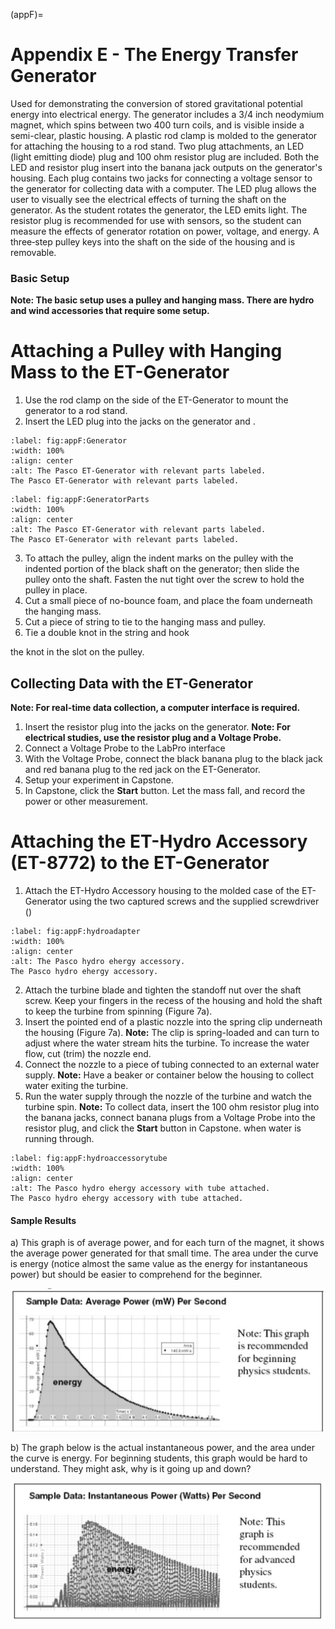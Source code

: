 (appF)=
# Appendix E - The Energy Transfer Generator

Used for demonstrating the conversion of stored gravitational potential energy into electrical energy. The generator includes a 3/4 inch neodymium magnet, which spins between two 400 turn coils, and is visible inside a semi-clear, plastic housing. A plastic rod clamp is molded to the generator for attaching the housing to a rod stand. Two plug attachments, an LED (light emitting diode) plug and 100 ohm resistor plug are included. Both the LED and resistor plug insert into the banana jack outputs on the generator's housing. Each plug contains two jacks for connecting a voltage sensor to the generator for collecting data with a computer. The LED plug allows the user to visually see the electrical effects of turning the shaft on the generator. As the student rotates the generator, the LED emits light. The resistor plug is recommended for use with sensors, so the student can measure the effects of generator rotation on power, voltage, and energy. A three‐step pulley keys into the shaft on the side of the housing and is removable.

### Basic Setup

**Note: The basic setup uses a pulley and hanging mass. There are hydro and wind accessories that require some setup.**

# Attaching a Pulley with Hanging Mass to the ET-Generator

1. Use the rod clamp on the side of the ET-Generator to mount the generator to a rod stand.
2. Insert the LED plug into the jacks on the generator [](#fig:appF:Generator) and [](#fig:appF:GeneratorParts).

```{figure} ../figures/appF/Pascogenerator.svg
:label: fig:appF:Generator
:width: 100%
:align: center
:alt: The Pasco ET-Generator with relevant parts labeled.
The Pasco ET-Generator with relevant parts labeled.
```
```{figure} ../figures/appF/Pascogenparts.svg
:label: fig:appF:GeneratorParts
:width: 100%
:align: center
:alt: The Pasco ET-Generator with relevant parts labeled.
The Pasco ET-Generator with relevant parts labeled.
```

3. To attach the pulley, align the indent marks on the pulley with the indented portion of the black shaft on the generator; then slide the pulley onto the shaft. Fasten the nut tight over the screw to hold the pulley in place.
4. Cut a small piece of no-bounce foam, and place the foam underneath the hanging mass.
5. Cut a piece of string to tie to the hanging mass and pulley.
6. Tie a double knot in the string and hook

the knot in the slot on the pulley.

## Collecting Data with the ET-Generator

**Note: For real-time data collection, a computer interface is required.**

1. Insert the resistor plug into the jacks on the generator. **Note: For electrical studies, use the resistor plug and a Voltage Probe.**
2. Connect a Voltage Probe to the LabPro interface
3. With the Voltage Probe, connect the black banana plug to the black jack and red banana plug to the red jack on the ET-Generator.
4. Setup your experiment in Capstone.
5. In Capstone, click the **Start** button. Let the mass fall, and record the power or other measurement.

# Attaching the ET-Hydro Accessory (ET-8772) to the ET-Generator

1. Attach the ET-Hydro Accessory housing to the molded case of the ET-Generator using the two captured screws and the supplied screwdriver ([](#fig:appF:hydroadapter))

```{figure} ../figures/appF/_page_91_Picture_10.jpeg
:label: fig:appF:hydroadapter
:width: 100%
:align: center
:alt: The Pasco hydro ehergy accessory.
The Pasco hydro ehergy accessory.
```

2. Attach the turbine blade and tighten the standoff nut over the shaft screw. Keep your fingers in the recess of the housing and hold the shaft to keep the turbine from spinning (Figure 7a).
3. Insert the pointed end of a plastic nozzle into the spring clip underneath the housing (Figure 7a). **Note:** The clip is spring-loaded and can turn to adjust where the water stream hits the turbine. To increase the water flow, cut (trim) the nozzle end.
4. Connect the nozzle to a piece of tubing connected to an external water supply. **Note:**  Have a beaker or container below the housing to collect water exiting the turbine.
5. Run the water supply through the nozzle of the turbine and watch the turbine spin. **Note:** To collect data, insert the 100 ohm resistor plug into the banana jacks, connect banana plugs from a Voltage Probe into the resistor plug, and click the **Start** button in Capstone. when water is running through.

```{figure} ../figures/appF/hydroaccessory.png
:label: fig:appF:hydroaccessorytube
:width: 100%
:align: center
:alt: The Pasco hydro ehergy accessory with tube attached.
The Pasco hydro ehergy accessory with tube attached.
```

#### Sample Results

a) This graph is of average power, and for each turn of the magnet, it shows the average power generated for that small time. The area under the curve is energy (notice almost the same value as the energy for instantaneous power) but should be easier to comprehend for the beginner.

![](../figures/appF/_page_92_Figure_4.jpeg)

b) The graph below is the actual instantaneous power, and the area under the curve is energy. For beginning students, this graph would be hard to understand. They might ask, why is it going up and down?

![](../figures/appF/_page_92_Figure_6.jpeg)

